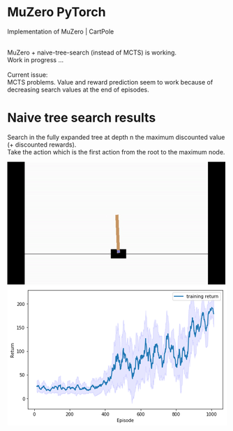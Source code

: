 # MuZero PyTorch
 Implementation of MuZero | CartPole <br><br>
 
 MuZero + naive-tree-search (instead of MCTS) is working.<br>
 Work in progress ...<br><br>
 Current issue:<br> MCTS problems. Value and reward prediction seem to work because of decreasing search values at the end of episodes. <br>
 
 # Naive tree search results
 Search in the fully expanded tree at depth n the maximum discounted value (+ discounted rewards).<br>
 Take the action which is the first action from the root to the maximum node.<br>
 
 ![cartpole_naive_tree_search](https://github.com/Hauf3n/MuZero-PyTorch/blob/master/media/cartpole_naive_tree_search.gif)
 ![training_naive_tree_search](https://github.com/Hauf3n/MuZero-PyTorch/blob/master/media/training_naive_tree_search.png)
 
 
 

 
